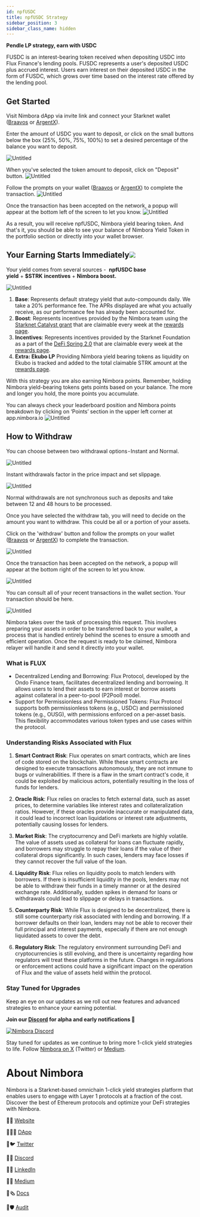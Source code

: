 ```yaml
---
id: npfUSDC 
title: npfUSDC Strategy
sidebar_position: 3
sidebar_class_name: hidden
---
```


**Pendle LP strategy, earn with USDC** 

FUSDC is an interest-bearing token received when depositing USDC into Flux Finance's lending pools. FUSDC represents a user's deposited USDC plus accrued interest. Users earn interest on their deposited USDC in the form of FUSDC, which grows over time based on the interest rate offered by the lending pool.


## Get Started[](https://docs.nimbora.io/docs/concepts/products/earn/pendle_lp_integration/npfUSDC#get-started)

Visit Nimbora dApp via invite link and connect your Starknet wallet ([Braavos](https://braavos.app/) or [ArgentX](https://argent.xyz/)).

Enter the amount of USDC you want to deposit, or click on the small buttons below the box (25%, 50%, 75%, 100%) to set a desired percentage of the balance you want to deposit.

![Untitled](../../../../../static/content/strategy_npfusdc/main.png)


When you've selected the token amount to deposit, click on "Deposit" button. 
![Untitled](../../../../../static/content/strategy_npfusdc/deposit.png)

Follow the prompts on your wallet ([Braavos](https://braavos.app/) or [ArgentX](https://argent.xyz/)) to complete the transaction.
![Untitled](../../../../../static/content/strategy_npfusdc/deposit_confirm.png)


Once the transaction has been accepted on the network, a popup will appear at the bottom left of the screen to let you know.
![Untitled](../../../../../static/content/strategy_npfusdc/deposit_accepted.png)


As a result, you will receive npfUSDC, Nimbora yield bearing token. And that's it, you should be able to see your balance of Nimbora Yield Token in the portfolio section or directly into your wallet browser.


## Your Earning Starts Immediately![](https://docs.nimbora.io/docs/concepts/products/earn/pendle_lp_integration/npfUSDC#your-earning-starts-immediately)

Your yield comes from several sources -  **npfUSDC base yield** + **$STRK** **incentives** + **Nimbora** **boost.**

![Untitled](../../../../../static/content/strategy_npfusdc/main.png)


1. **Base**: Represents default strategy yield that auto-compounds daily.  We take a 20% performance fee. The APRs displayed are what you actually receive, as our performance fee has already been accounted for.
2. **Boost**: Represents incentives provided by the Nimbora team using the [Starknet Catalyst grant](https://medium.com/@Nimbora/nimbora-and-starknet-catalyst-program-14cc7f2f1ab5) that are claimable every week at the [rewards page](https://app.nimbora.io/rewards/).
3. **Incentives**: Represents incentives provided by the Starknet Foundation as a part of the [DeFi Spring 2.0](https://medium.com/@Nimbora/introducing-defi-spring-2-0-bigger-bolder-better-364bb96b02d6) that are claimable every week at the [rewards page](https://app.nimbora.io/rewards/).
4. **Extra: Ekubo LP** Providing Nimbora yield bearing tokens as liquidity on Ekubo is tracked and added to the total claimable STRK amount at the [rewards page](https://app.nimbora.io/rewards/).

With this strategy you are also earning Nimbora points. 
Remember, holding Nimbora yield-bearing tokens gets points based on your balance. The more and longer you hold, the more points you accumulate.

You can always check your leaderboard position and Nimbora points breakdown by clicking on ‘Points’ section in the upper left corner at app.nimbora.io
![Untitled](../../../../../static/content/strategy_npfusdc/points.png)



## How to Withdraw[](https://docs.nimbora.io/docs/concepts/products/earn/pendle_lp_integration/npfUSDC#how-to-withdraw)

You can choose between two withdrawal options - Instant and Normal.

![Untitled](../../../../../static/content/strategy_npfusdc/withdraw.png)


Instant withdrawals factor in the price impact and set slippage. 

![Untitled](../../../../../static/content/strategy_npfusdc/withdraw_normal.png)


Normal withdrawals are not synchronous such as deposits and take between 12 and 48 hours to be processed.

Once you have selected the withdraw tab, you will need to decide on the amount you want to withdraw. This could be all or a portion of your assets.

Click on the 'withdraw' button and follow the prompts on your wallet ([Braavos](https://braavos.app/) or [ArgentX](https://argent.xyz/)) to complete the transaction.

![Untitled](../../../../../static/content/strategy_npfusdc/withdraw_confirm.png)

Once the transaction has been accepted on the network, a popup will appear at the bottom right of the screen to let you know.

![Untitled](../../../../../static/content/strategy_npfusdc/withdraw_accepted.png)


You can consult all of your recent transactions in the wallet section. Your transaction should be here. 


![Untitled](../../../../../static/content/strategy_npfusdc/recent.png)

Nimbora takes over the task of processing this request. This involves preparing your assets in order to be transferred back to your wallet, a process that is handled entirely behind the scenes to ensure a smooth and efficient operation. Once the request is ready to be claimed, Nimbora relayer will handle it and send it directly into your wallet.

### What is FLUX

  - Decentralized Lending and Borrowing: Flux Protocol, developed by the Ondo Finance team, facilitates decentralized lending and borrowing. It allows users to lend their assets to earn interest or borrow assets against collateral in a peer-to-pool (P2Pool) model.
  - Support for Permissionless and Permissioned Tokens: Flux Protocol supports both permissionless tokens (e.g., USDC) and permissioned tokens (e.g., OUSG), with permissions enforced on a per-asset basis. This flexibility accommodates various token types and use cases within the protocol.

### Understanding Risks Associated with Flux


1. **Smart Contract Risk**: Flux operates on smart contracts, which are lines of code stored on the blockchain. While these smart contracts are designed to execute transactions autonomously, they are not immune to bugs or vulnerabilities. If there is a flaw in the smart contract's code, it could be exploited by malicious actors, potentially resulting in the loss of funds for lenders.

2. **Oracle Risk**: Flux relies on oracles to fetch external data, such as asset prices, to determine variables like interest rates and collateralization ratios. However, if these oracles provide inaccurate or manipulated data, it could lead to incorrect loan liquidations or interest rate adjustments, potentially causing losses for lenders.

3. **Market Risk**: The cryptocurrency and DeFi markets are highly volatile. The value of assets used as collateral for loans can fluctuate rapidly, and borrowers may struggle to repay their loans if the value of their collateral drops significantly. In such cases, lenders may face losses if they cannot recover the full value of the loan.

4. **Liquidity Risk**: Flux relies on liquidity pools to match lenders with borrowers. If there is insufficient liquidity in the pools, lenders may not be able to withdraw their funds in a timely manner or at the desired exchange rate. Additionally, sudden spikes in demand for loans or withdrawals could lead to slippage or delays in transactions.

5. **Counterparty Risk**: While Flux is designed to be decentralized, there is still some counterparty risk associated with lending and borrowing. If a borrower defaults on their loan, lenders may not be able to recover their full principal and interest payments, especially if there are not enough liquidated assets to cover the debt.

6. **Regulatory Risk**: The regulatory environment surrounding DeFi and cryptocurrencies is still evolving, and there is uncertainty regarding how regulators will treat these platforms in the future. Changes in regulations or enforcement actions could have a significant impact on the operation of Flux and the value of assets held within the protocol.


### Stay Tuned for Upgrades

Keep an eye on our updates as we roll out new features and advanced strategies to enhance your earning potential.

**Join our [Discord](http://discord.gg/nimbora) for alpha and early notifications 🚀**

[![Nimbora Discord](../../../../../static/content/stategy_sstrk/Discord.png)](https://discord.gg/nimbora) 


Stay tuned for updates as we continue to bring more 1-click yield strategies to life. Follow [Nimbora on X](https://x.com/Nimbora_) (Twitter) or [Medium](https://medium.com/@Nimbora).

# **About Nimbora**

Nimbora is a Starknet-based omnichain 1-click yield strategies platform that enables users to engage with Layer 1 protocols at a fraction of the cost. Discover the best of Ethereum protocols and optimize your DeFi strategies with Nimbora.

🐧🌐 [Website](https://www.nimbora.io/)

🐧👨‍💻 [DApp](https://app.nimbora.io/)

🐧🐦 [Twitter](https://twitter.com/Nimbora_)

🐧👋 [Discord](http://discord.gg/nimbora)

🐧💼 [LinkedIn](https://www.linkedin.com/company/nimbora/)

🐧📖 [Medium](https://medium.com/@Nimbora)

🐧🗞️ [Docs](https://docs.nimbora.io/)

🐧🛡 [Audit](https://github.com/0xSpaceShard/nimbora_audit_report_yield_dex/blob/main/Nimbora%20Audit%20Report.pdf)
